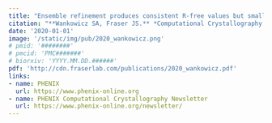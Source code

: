 ```yaml
---
title: "Ensemble refinement produces consistent R-free values but smaller ensemble sizes than previously reported."
citation: "**Wankowicz SA, Fraser JS.** *Computational Crystallography Newsletter.* 2020."
date: '2020-01-01'
image: '/static/img/pub/2020_wankowicz.png'
# pmid: '########'
# pmcid: 'PMC#######'
# biorxiv: 'YYYY.MM.DD.######'
pdf: 'http://cdn.fraserlab.com/publications/2020_wankowicz.pdf'
links:
- name: PHENIX
  url: https://www.phenix-online.org
- name: PHENIX Computational Crystallography Newsletter
  url: https://www.phenix-online.org/newsletter/
---
```

